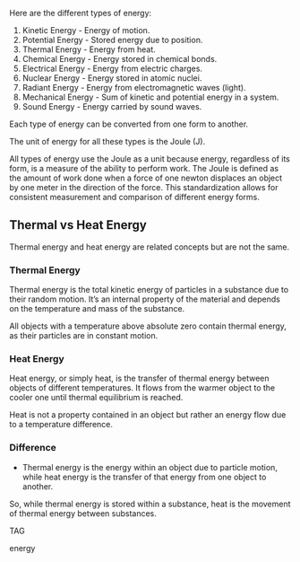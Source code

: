Here are the different types of energy:

1. Kinetic Energy - Energy of motion.
2. Potential Energy - Stored energy due to position.
3. Thermal Energy - Energy from heat.
4. Chemical Energy - Energy stored in chemical bonds.
5. Electrical Energy - Energy from electric charges.
6. Nuclear Energy - Energy stored in atomic nuclei.
7. Radiant Energy - Energy from electromagnetic waves (light).
8. Mechanical Energy - Sum of kinetic and potential energy in a system.
9. Sound Energy - Energy carried by sound waves.

Each type of energy can be converted from one form to another.

The unit of energy for all these types is the Joule (J).

All types of energy use the Joule as a unit because energy, regardless of its form, is a measure of the ability to perform work. The Joule is defined as the amount of work done when a force of one newton displaces an object by one meter in the direction of the force. This standardization allows for consistent measurement and comparison of different energy forms.

## Thermal vs Heat Energy

Thermal energy and heat energy are related concepts but are not the same.

### Thermal Energy

Thermal energy is the total kinetic energy of particles in a substance due to their random motion. It’s an internal property of the material and depends on the temperature and mass of the substance.

All objects with a temperature above absolute zero contain thermal energy, as their particles are in constant motion.

### Heat Energy

Heat energy, or simply heat, is the transfer of thermal energy between objects of different temperatures. It flows from the warmer object to the cooler one until thermal equilibrium is reached.

Heat is not a property contained in an object but rather an energy flow due to a temperature difference.

### Difference

- Thermal energy is the energy within an object due to particle motion, while heat energy is the transfer of that energy from one object to another.

So, while thermal energy is stored within a substance, heat is the movement of thermal energy between substances.

TAG

energy
